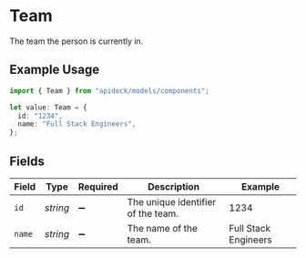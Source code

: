 # Team

The team the person is currently in.

## Example Usage

```typescript
import { Team } from "apideck/models/components";

let value: Team = {
  id: "1234",
  name: "Full Stack Engineers",
};
```

## Fields

| Field                              | Type                               | Required                           | Description                        | Example                            |
| ---------------------------------- | ---------------------------------- | ---------------------------------- | ---------------------------------- | ---------------------------------- |
| `id`                               | *string*                           | :heavy_minus_sign:                 | The unique identifier of the team. | 1234                               |
| `name`                             | *string*                           | :heavy_minus_sign:                 | The name of the team.              | Full Stack Engineers               |